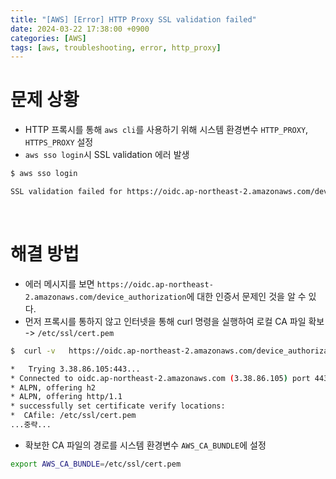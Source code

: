 ```yaml
---
title: "[AWS] [Error] HTTP Proxy SSL validation failed"
date: 2024-03-22 17:38:00 +0900
categories: [AWS]
tags: [aws, troubleshooting, error, http_proxy]
---
```


# 문제 상황
* HTTP 프록시를 통해 `aws cli`를 사용하기 위해 시스템 환경변수 `HTTP_PROXY`, `HTTPS_PROXY` 설정
* `aws sso login`시 SSL validation 에러 발생

```bash
$ aws sso login

SSL validation failed for https://oidc.ap-northeast-2.amazonaws.com/device_authorization [SSL: CERTIFICATE_VERIFY_FAILED] certificate verify failed: self-signed certificate in certificate chain (_ssl.c:1006)
```

<br>

# 해결 방법

* 에러 메시지를 보면 `https://oidc.ap-northeast-2.amazonaws.com/device_authorization`에 대한 인증서 문제인 것을 알 수 있다.
* 먼저 프록시를 통하지 않고 인터넷을 통해 curl 명령을 실행하여 로컬 CA 파일 확보 -> `/etc/ssl/cert.pem`

```bash
$  curl -v   https://oidc.ap-northeast-2.amazonaws.com/device_authorization

*   Trying 3.38.86.105:443...
* Connected to oidc.ap-northeast-2.amazonaws.com (3.38.86.105) port 443 (#0)
* ALPN, offering h2
* ALPN, offering http/1.1
* successfully set certificate verify locations:
*  CAfile: /etc/ssl/cert.pem
...중략...
```

* 확보한 CA 파일의 경로를 시스템 환경변수 `AWS_CA_BUNDLE`에 설정

```bash
export AWS_CA_BUNDLE=/etc/ssl/cert.pem
```
